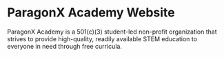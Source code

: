 # ParagonX Academy Website

ParagonX Academy is a 501(c)(3) student-led non-profit organization that strives to provide high-quality, readily available STEM education to everyone in need through free curricula.
